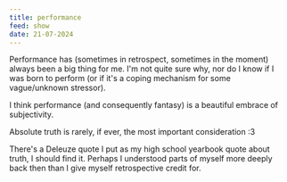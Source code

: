 ```yaml
---
title: performance
feed: show
date: 21-07-2024
---
```

Performance has (sometimes in retrospect, sometimes in the moment) always been a big thing for me. I'm not quite sure why, nor do I know if I was born to perform (or if it's a coping mechanism for some vague/unknown stressor).

I think performance (and consequently fantasy) is a beautiful embrace of subjectivity.

Absolute truth is rarely, if ever, the most important consideration :3

There's a Deleuze quote I put as my high school yearbook quote about truth, I should find it. Perhaps I understood parts of myself more deeply back then than I give myself retrospective credit for.
